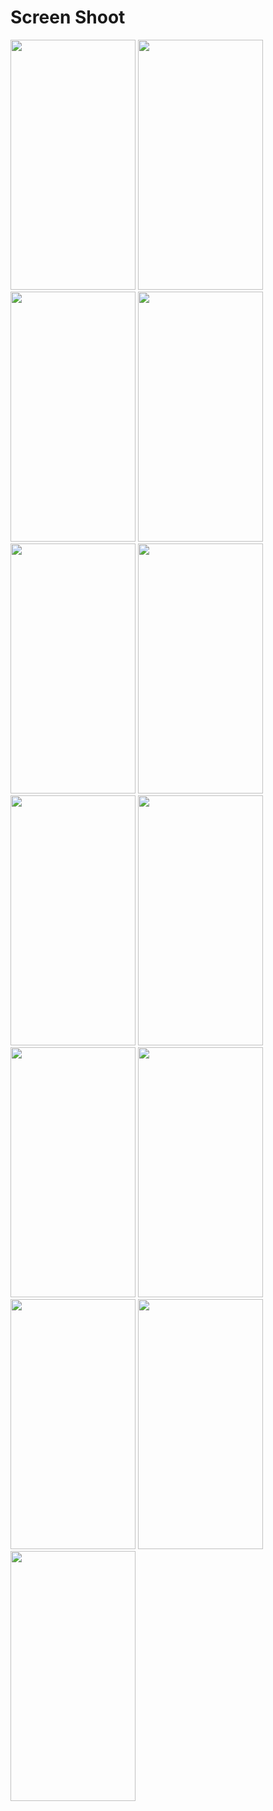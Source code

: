 # Screen Shoot

<img src = "https://user-images.githubusercontent.com/53982895/188922083-1e63b53c-55e9-48ac-b2c4-f9a163296749.png" width = "200" height = "400"> <img src = "https://user-images.githubusercontent.com/53982895/188922086-2d10b7af-f77c-496e-b6c2-3bf3c3fab2fc.png" width = "200" height = "400">
<img src = "https://user-images.githubusercontent.com/53982895/188922814-0dca7a03-0174-4acc-9fd5-9af274d173f9.png" width = "200" height = "400"> <img src = "https://user-images.githubusercontent.com/53982895/188922031-dd1d71f5-7736-46bd-8ec8-9735702c3722.png" width = "200" height = "400">
<img src = "https://user-images.githubusercontent.com/53982895/188922039-25fdfe45-1735-4fd9-b7fe-e8853439a6eb.png" width = "200" height = "400"> <img src = "https://user-images.githubusercontent.com/53982895/188925237-cbb90d91-dac6-4110-859a-380e5cfcee11.png" width = "200" height = "400">
<img src = "https://user-images.githubusercontent.com/53982895/188923848-9c98a234-8e3d-41e2-88e2-6d93d302ae39.png" width = "200" height = "400"> <img src = "https://user-images.githubusercontent.com/53982895/188923293-05f36537-db37-47cd-b199-16c787b8298d.png" width = "200" height = "400">
<img src = "https://user-images.githubusercontent.com/53982895/188925818-f0df3fc5-99b3-42b0-9d22-cdf126620315.png" width = "200" height = "400"> <img src = "https://user-images.githubusercontent.com/53982895/188923724-3cbd6cf6-67b4-44ba-a7c1-74a8c9cde965.png" width = "200" height = "400">
<img src = "https://user-images.githubusercontent.com/53982895/188925865-5c34f453-ec6c-43ab-86ba-25fdcd50a9db.png" width = "200" height = "400"> <img src = "https://user-images.githubusercontent.com/53982895/188925456-d94437df-41f6-4845-8dc7-c0d4c055e1c2.png" width = "200" height = "400">
<img src = "https://user-images.githubusercontent.com/53982895/188925813-33dee299-5bef-41dd-bf02-ec0d38a76065.png" width = "200" height = "400">
